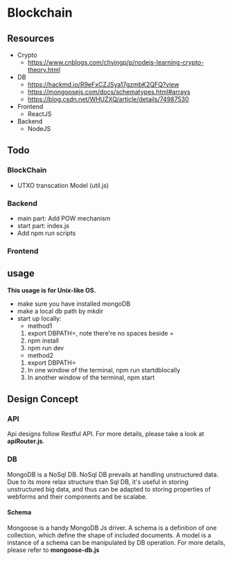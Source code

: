 # Blockchain
## Resources
- Crypto
    - https://www.cnblogs.com/chyingp/p/nodejs-learning-crypto-theory.html
- DB
    - https://hackmd.io/R9eFxCZJSya17gzmbK2QFQ?view
    - https://mongoosejs.com/docs/schematypes.html#arrays
    - https://blog.csdn.net/WHUZXQ/article/details/74987530
- Frontend
    - ReactJS
- Backend
    - NodeJS

## Todo 
### BlockChain
- UTXO transcation Model (util.js)
### Backend
- main part: Add POW mechanism
- start part: index.js
- Add npm run scripts
### Frontend

## usage
**This usage is for Unix-like OS.**
- make sure you have installed mongoDB
- make a local db path by mkdir <YOUR DB PATH>
- start up locally: 
    - method1
    1. export DBPATH=<YOUR DB PATH>, note there're no spaces beside =
    2. npm install
    3. npm run dev
    - method2
    1. export DBPATH=<YOUR DB PATH>
    2. In one window of the terminal, npm run startdblocally
    3. In another window of the terminal, npm start

## Design Concept
### API
Api designs follow Restful API.
For more details, please take a look at **apiRouter.js**.
### DB
MongoDB is a NoSql DB. NoSql DB prevails at handling unstructured data.
Due to its more relax structure than Sql DB, it's useful in storing  unstructured big data, and thus can be adapted to storing properties of webforms and their components and be scalabe.
#### Schema
Mongoose is a handy MongoDB Js driver.
A schema is a definition of one collection, which define the shape of included documents.
A model is a instance of a schema can be manipulated by DB operation.
For more details, please refer to **mongoose-db.js**